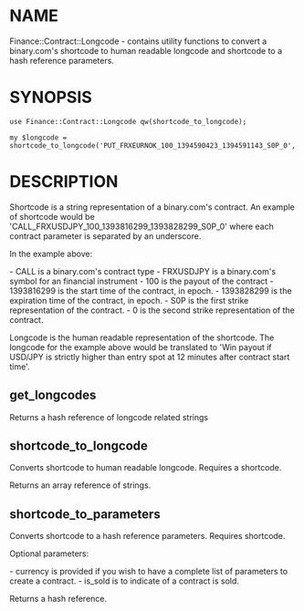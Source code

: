 # NAME

Finance::Contract::Longcode - contains utility functions to convert a binary.com's shortcode to human readable longcode and shortcode to a hash reference parameters.

# SYNOPSIS

    use Finance::Contract::Longcode qw(shortcode_to_longcode);

    my $longcode = shortcode_to_longcode('PUT_FRXEURNOK_100_1394590423_1394591143_S0P_0','USD');

# DESCRIPTION

Shortcode is a string representation of a binary.com's contract. An example of shortcode would be 'CALL\_FRXUSDJPY\_100\_1393816299\_1393828299\_S0P\_0' where each contract parameter is separated by an underscore.

In the example above:

\- CALL is a binary.com's contract type
\- FRXUSDJPY is a binary.com's symbol for an financial instrument
\- 100 is the payout of the contract
\- 1393816299 is the start time of the contract, in epoch.
\- 1393828299 is the expiration time of the contract, in epoch.
\- S0P is the first strike representation of the contract.
\- 0 is the second strike representation of the contract.

Longcode is the human readable representation of the shortcode. The longcode for the example above would be translated to 'Win payout if USD/JPY is strictly higher than entry spot at 12 minutes after contract start time'.

## get\_longcodes

Returns a hash reference of longcode related strings

## shortcode\_to\_longcode

Converts shortcode to human readable longcode. Requires a shortcode.

Returns an array reference of strings.

## shortcode\_to\_parameters

Converts shortcode to a hash reference parameters. Requires shortcode.

Optional parameters:

\- currency is provided if you wish to have a complete list of parameters to create a contract.
\- is\_sold is to indicate of a contract is sold.

Returns a hash reference.
